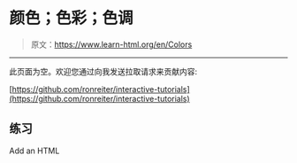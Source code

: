 # 颜色；色彩；色调

> 原文：<https://www.learn-html.org/en/Colors>

* * *

此页面为空。欢迎您通过向我发送拉取请求来贡献内容:

[https://github.com/ronreiter/interactive-tutorials](https://github.com/ronreiter/interactive-tutorials)

## 练习

Add an HTML